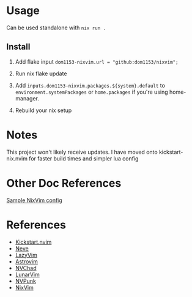 # Usage

Can be used standalone with `nix run .`

## Install

1. Add flake input `dom1153-nixvim.url = "github:dom1153/nixvim";`

2. Run nix flake update

3. Add `inputs.dom1153-nixvim.packages.${system}.default` to `environment.systemPackages` or `home.packages` if you're using home-manager.

4. Rebuild your nix setup

# Notes

This project won't likely receive updates.
I have moved onto kickstart-nix.nvim for faster build times and simpler lua config

# Other Doc References

[Sample NixVim config](https://github.com/nix-community/nixvim/tree/main/templates/simple)

# References

- [Kickstart.nvim](https://github.com/nvim-lua/kickstart.nvim)
- [Neve](https://github.com/redyf/Neve)
- [LazyVim](https://www.lazyvim.org/)
- [Astrovim](https://astronvim.com/)
- [NVChad](https://nvchad.com/)
- [LunarVim](https://www.lunarvim.org/)
- [NVPunk](https://nvpunk.gabmus.org/)
- [NixVim](https://github.com/nix-community/nixvim)
